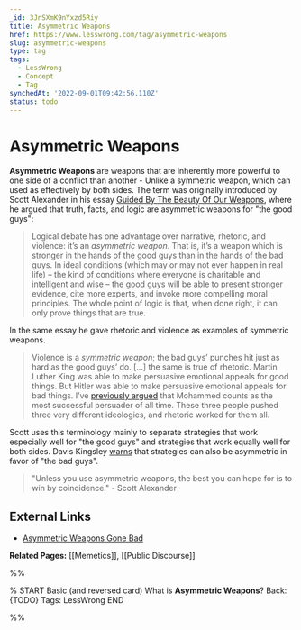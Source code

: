 ```yaml
---
_id: 3JnSXmK9nYxzd5Riy
title: Asymmetric Weapons
href: https://www.lesswrong.com/tag/asymmetric-weapons
slug: asymmetric-weapons
type: tag
tags:
  - LessWrong
  - Concept
  - Tag
synchedAt: '2022-09-01T09:42:56.110Z'
status: todo
---
```


# Asymmetric Weapons

**Asymmetric Weapons** are weapons that are inherently more powerful to one side of a conflict than another - Unlike a symmetric weapon, which can used as effectively by both sides. The term was originally introduced by Scott Alexander in his essay [Guided By The Beauty Of Our Weapons](https://www.lesswrong.com/posts/qajfiXo5qRThZQG7s/guided-by-the-beauty-of-our-weapons), where he argued that truth, facts, and logic are asymmetric weapons for "the good guys":

> Logical debate has one advantage over narrative, rhetoric, and violence: it’s an *asymmetric weapon*. That is, it’s a weapon which is stronger in the hands of the good guys than in the hands of the bad guys. In ideal conditions (which may or may not ever happen in real life) – the kind of conditions where everyone is charitable and intelligent and wise – the good guys will be able to present stronger evidence, cite more experts, and invoke more compelling moral principles. The whole point of logic is that, when done right, it can only prove things that are true.

In the same essay he gave rhetoric and violence as examples of symmetric weapons.

> Violence is a *symmetric weapon*; the bad guys’ punches hit just as hard as the good guys’ do. \[…\] the same is true of rhetoric. Martin Luther King was able to make persuasive emotional appeals for good things. But Hitler was able to make persuasive emotional appeals for bad things. I’ve [previously argued](https://slatestarscratchpad.tumblr.com/post/103708539246/nostalgebraist-at-various-points-bostrom-like) that Mohammed counts as the most successful persuader of all time. These three people pushed three very different ideologies, and rhetoric worked for them all. 

Scott uses this terminology mainly to separate strategies that work especially well for "the good guys" and strategies that work equally well for both sides. Davis Kingsley [warns](https://www.lesswrong.com/posts/Nd5KiuN8pPBrMT82Z/asymmetric-weapons-aren-t-always-on-your-side-1) that strategies can also be asymmetric in favor of "the bad guys".

> "Unless you use asymmetric weapons, the best you can hope for is to win by coincidence." - Scott Alexander

## External Links

- [Asymmetric Weapons Gone Bad](https://slatestarcodex.com/2019/06/06/asymmetric-weapons-gone-bad/)

**Related Pages:** [[Memetics]], [[Public Discourse]]


%%

% START
Basic (and reversed card)
What is **Asymmetric Weapons**?
Back: {TODO}
Tags: LessWrong
END
<!--ID: 1663157019512-->


%%
	
